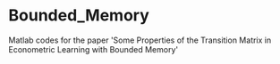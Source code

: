 Bounded_Memory
==============

Matlab codes for the paper 'Some Properties  of the Transition Matrix in Econometric Learning with Bounded Memory'
